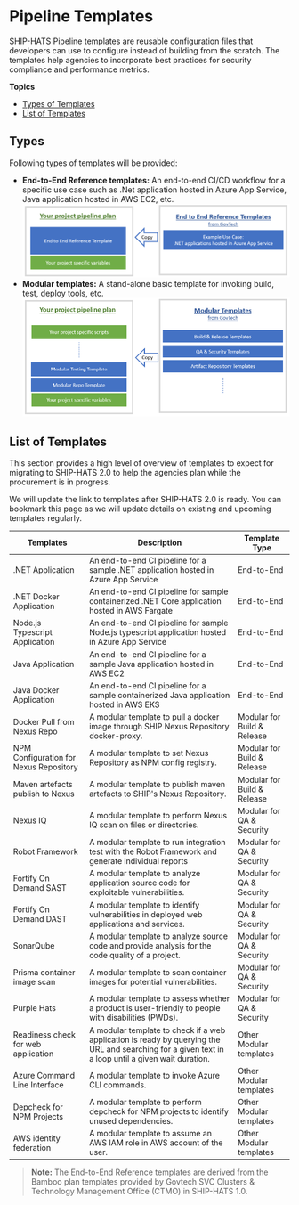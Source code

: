 # Pipeline Templates

SHIP-HATS Pipeline templates are reusable configuration files that developers can use to configure instead of building from the scratch. The templates help agencies to incorporate best practices for security compliance and performance metrics.  

**Topics**
- [Types of Templates](#types)
- [List of Templates](#list-of-templates)

## Types

Following types of templates will be provided:

- **End-to-End Reference templates:** An end-to-end CI/CD workflow for a specific use case such as .Net application hosted in Azure App Service, Java application hosted in AWS EC2, etc.  
    ![End-to-End Reference template](template-end-to-end.png)
- **Modular templates:** A stand-alone basic template for invoking build, test, deploy tools, etc.   
    ![Modular template](template-modular.png)

## List of Templates  

This section provides a high level of overview of templates to expect for migrating to SHIP-HATS 2.0 to help the agencies plan while the procurement is in progress.

We will update the link to templates after SHIP-HATS 2.0 is ready. You can bookmark this page as we will update details on existing and upcoming templates regularly.  

Templates|Description|Template Type  
|---|---|---|  
.NET Application 	|An end-to-end CI pipeline for a sample .NET application hosted in Azure App Service| 	End-to-End  
.NET Docker Application  	|An end-to-end CI pipeline for sample containerized .NET Core application hosted in AWS Fargate | 	End-to-End  
Node.js Typescript Application 	|An end-to-end CI pipeline for sample Node.js typescript application hosted in Azure App Service | 	End-to-End  
Java Application 	|An end-to-end CI pipeline for a sample Java application hosted in AWS EC2 | 	End-to-End  
Java Docker Application  	|An end-to-end CI pipeline for a sample containerized Java application hosted in AWS EKS | 	End-to-End  
Docker Pull from Nexus Repo 	|A modular template to pull a docker image through SHIP Nexus Repository docker-proxy. 	|Modular for Build & Release  
NPM Configuration for Nexus Repository 	|A modular template to set Nexus Repository as NPM config registry.|Modular for Build & Release   
Maven artefacts publish to Nexus  	|A modular template to publish maven artefacts to SHIP's Nexus Repository.|Modular for Build & Release   
Nexus IQ  	|A modular template to perform Nexus IQ scan on files or directories. 	|Modular for QA & Security   
Robot Framework 	|A modular template to run integration test with the Robot Framework and generate individual reports |Modular for QA & Security
Fortify On Demand SAST 	|A modular template to analyze application source code for exploitable vulnerabilities. |Modular for QA & Security
Fortify On Demand DAST 	|A modular template to identify vulnerabilities in deployed web applications and services. |Modular for QA & Security
SonarQube 	|A modular template to analyze source code and provide analysis for the code quality of a project. |Modular for QA & Security
Prisma container image scan  	|A modular template to scan container images for potential vulnerabilities. |Modular for QA & Security
Purple Hats 	|A modular template to assess whether a product is user-friendly to people with disabilities (PWDs). |Modular for QA & Security  
Readiness check for web application| 	A modular template to check if a web application is ready by querying the URL and searching for a given text in a loop until a given wait duration. 	|Other Modular templates 
Azure Command Line Interface 	|A modular template to invoke Azure CLI commands. |Other Modular templates 
Depcheck for NPM Projects 	|A modular template to perform depcheck for NPM projects to identify unused dependencies. |Other Modular templates 
AWS identity federation 	|A modular template to assume an AWS IAM role in AWS account of the user. |Other Modular templates 

>**Note:** The End-to-End Reference templates are derived from the Bamboo plan templates provided by Govtech SVC Clusters & Technology Management Office (CTMO) in SHIP-HATS 1.0.  


<!--
## Modular Templates

### Build and Release

### QA and Security

### Others

## End-to-end Reference Templates

### Effort Planning

## Upcoming Migration Updates

-->